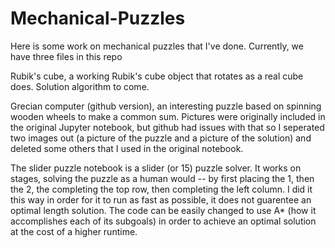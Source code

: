 # Mechanical-Puzzles



Here is some work on mechanical puzzles that I've done. Currently, we have three files in this repo

Rubik's cube, a working Rubik's cube object that rotates as a real cube does. Solution algorithm to come.

Grecian computer (github version), an interesting puzzle based on spinning wooden wheels to make a common sum. Pictures were originally included in the original Jupyter notebook, but github had issues with that so I seperated two images out (a picture of the puzzle and a picture of the solution) and deleted some others that I used in the original notebook.  

The slider puzzle notebook is a slider (or 15) puzzle solver. It works on stages, solving the puzzle as a human would -- by first placing the 1, then the 2, the completing the top row, then completing the left column. I did it this way in order for it to run as fast as possible, it does not guarentee an optimal length solution.  The code can be easily changed to use A* (how it accomplishes each of its subgoals) in order to achieve an optimal solution at the cost of a higher runtime.
